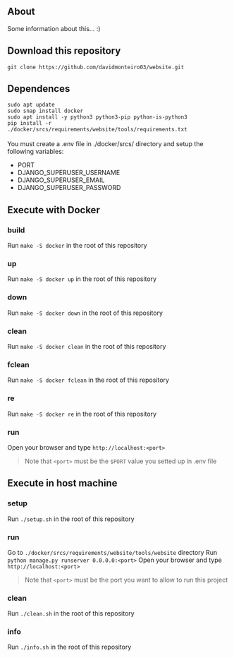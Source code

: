 ## About
<p>Some information about this... :)</p>

## Download this repository
```git clone https://github.com/davidmonteiro03/website.git```

## Dependences
```sudo apt update```<br>
```sudo snap install docker```<br>
```sudo apt install -y python3 python3-pip python-is-python3```<br>
```pip install -r ./docker/srcs/requirements/website/tools/requirements.txt```<br><br>
You must create a .env file in ./docker/srcs/ directory and setup the following variables:
- PORT
- DJANGO_SUPERUSER_USERNAME
- DJANGO_SUPERUSER_EMAIL
- DJANGO_SUPERUSER_PASSWORD

## Execute with Docker
### build
Run ```make -S docker``` in the root of this repository
### up
Run ```make -S docker up``` in the root of this repository
### down
Run ```make -S docker down``` in the root of this repository
### clean
Run ```make -S docker clean``` in the root of this repository
### fclean
Run ```make -S docker fclean``` in the root of this repository
### re
Run ```make -S docker re``` in the root of this repository
### run
Open your browser and type ```http://localhost:<port>```<br>
> Note that ```<port>``` must be the ```$PORT``` value you setted up in .env file

## Execute in host machine
### setup
Run ```./setup.sh``` in the root of this repository
### run
Go to ```./docker/srcs/requirements/website/tools/website``` directory
Run ```python manage.py runserver 0.0.0.0:<port>```
Open your browser and type ```http://localhost:<port>```
> Note that ```<port>``` must be the port you want to allow to run this project
### clean
Run ```./clean.sh``` in the root of this repository
### info
Run ```./info.sh``` in the root of this repository
